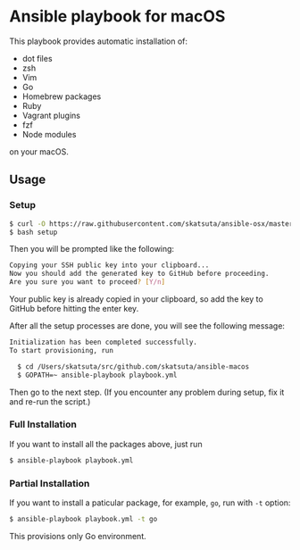 # Ansible playbook for macOS

This playbook provides automatic installation of:

- dot files
- zsh
- Vim
- Go
- Homebrew packages
- Ruby
- Vagrant plugins
- fzf
- Node modules

on your macOS.

## Usage

### Setup

```sh
$ curl -O https://raw.githubusercontent.com/skatsuta/ansible-osx/master/setup
$ bash setup
```

Then you will be prompted like the following:

```sh
Copying your SSH public key into your clipboard...
Now you should add the generated key to GitHub before proceeding.
Are you sure you want to proceed? [Y/n] 
```

Your public key is already copied in your clipboard, so add the key to GitHub before hitting the enter key.

After all the setup processes are done, you will see the following message:

```sh
Initialization has been completed successfully.
To start provisioning, run

  $ cd /Users/skatsuta/src/github.com/skatsuta/ansible-macos
  $ GOPATH=~ ansible-playbook playbook.yml
```

Then go to the next step.
(If you encounter any problem during setup, fix it and re-run the script.)

### Full Installation

If you want to install all the packages above, just run

```sh
$ ansible-playbook playbook.yml
```

### Partial Installation

If you want to install a paticular package, for example, `go`, run with `-t` option:

```sh
$ ansible-playbook playbook.yml -t go
```

This provisions only Go environment.

